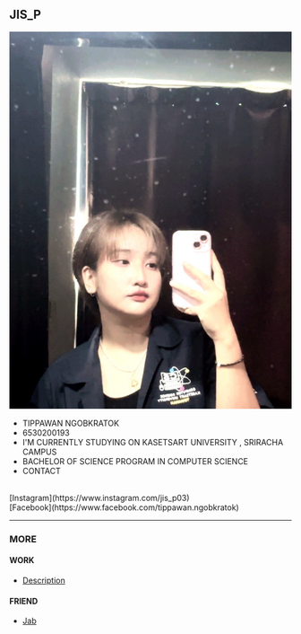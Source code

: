 ## JIS_P
![Profile](profile/Img_profile.jpg)
* TIPPAWAN NGOBKRATOK
* 6530200193
* I'M CURRENTLY STUDYING ON KASETSART UNIVERSITY , SRIRACHA CAMPUS
* BACHELOR OF SCIENCE PROGRAM IN COMPUTER SCIENCE
* CONTACT
<br>
[Instagram](https://www.instagram.com/jis_p03)
<br>
[Facebook](https://www.facebook.com/tippawan.ngobkratok)

---
### MORE
#### WORK
* [Description](description.md)

#### FRIEND
* [Jab](https://Jabjibi.github.io)

